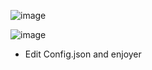 ![image](https://user-images.githubusercontent.com/88189918/235279147-fb0c1a1f-4bd4-4c16-bedc-ac284d66f143.png)

![image](https://user-images.githubusercontent.com/88189918/235279156-15c060db-6b34-48c9-baf9-c45d8c5486ab.png)

+ Edit Config.json and enjoyer 
